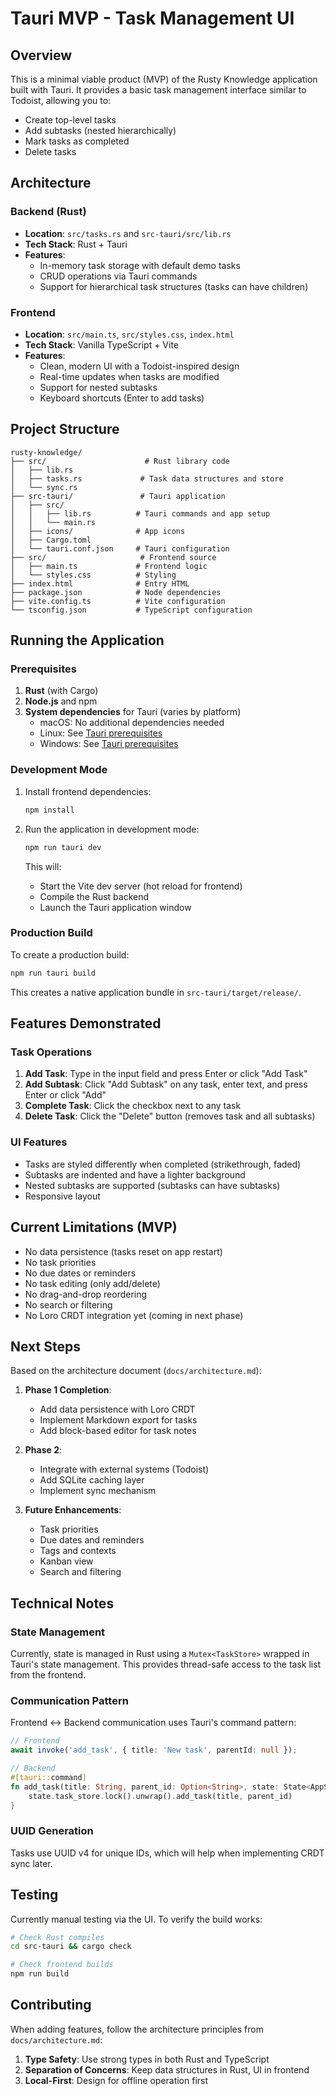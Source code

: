 # Tauri MVP - Task Management UI

## Overview

This is a minimal viable product (MVP) of the Rusty Knowledge application built with Tauri. It provides a basic task management interface similar to Todoist, allowing you to:

- Create top-level tasks
- Add subtasks (nested hierarchically)
- Mark tasks as completed
- Delete tasks

## Architecture

### Backend (Rust)
- **Location**: `src/tasks.rs` and `src-tauri/src/lib.rs`
- **Tech Stack**: Rust + Tauri
- **Features**:
  - In-memory task storage with default demo tasks
  - CRUD operations via Tauri commands
  - Support for hierarchical task structures (tasks can have children)

### Frontend
- **Location**: `src/main.ts`, `src/styles.css`, `index.html`
- **Tech Stack**: Vanilla TypeScript + Vite
- **Features**:
  - Clean, modern UI with a Todoist-inspired design
  - Real-time updates when tasks are modified
  - Support for nested subtasks
  - Keyboard shortcuts (Enter to add tasks)

## Project Structure

```
rusty-knowledge/
├── src/                      # Rust library code
│   ├── lib.rs
│   ├── tasks.rs             # Task data structures and store
│   └── sync.rs
├── src-tauri/               # Tauri application
│   ├── src/
│   │   ├── lib.rs          # Tauri commands and app setup
│   │   └── main.rs
│   ├── icons/              # App icons
│   ├── Cargo.toml
│   └── tauri.conf.json     # Tauri configuration
├── src/                     # Frontend source
│   ├── main.ts             # Frontend logic
│   └── styles.css          # Styling
├── index.html              # Entry HTML
├── package.json            # Node dependencies
├── vite.config.ts          # Vite configuration
└── tsconfig.json           # TypeScript configuration
```

## Running the Application

### Prerequisites

1. **Rust** (with Cargo)
2. **Node.js** and npm
3. **System dependencies** for Tauri (varies by platform)
   - macOS: No additional dependencies needed
   - Linux: See [Tauri prerequisites](https://v2.tauri.app/start/prerequisites/)
   - Windows: See [Tauri prerequisites](https://v2.tauri.app/start/prerequisites/)

### Development Mode

1. Install frontend dependencies:
   ```bash
   npm install
   ```

2. Run the application in development mode:
   ```bash
   npm run tauri dev
   ```

   This will:
   - Start the Vite dev server (hot reload for frontend)
   - Compile the Rust backend
   - Launch the Tauri application window

### Production Build

To create a production build:

```bash
npm run tauri build
```

This creates a native application bundle in `src-tauri/target/release/`.

## Features Demonstrated

### Task Operations

1. **Add Task**: Type in the input field and press Enter or click "Add Task"
2. **Add Subtask**: Click "Add Subtask" on any task, enter text, and press Enter or click "Add"
3. **Complete Task**: Click the checkbox next to any task
4. **Delete Task**: Click the "Delete" button (removes task and all subtasks)

### UI Features

- Tasks are styled differently when completed (strikethrough, faded)
- Subtasks are indented and have a lighter background
- Nested subtasks are supported (subtasks can have subtasks)
- Responsive layout

## Current Limitations (MVP)

- No data persistence (tasks reset on app restart)
- No task priorities
- No due dates or reminders
- No task editing (only add/delete)
- No drag-and-drop reordering
- No search or filtering
- No Loro CRDT integration yet (coming in next phase)

## Next Steps

Based on the architecture document (`docs/architecture.md`):

1. **Phase 1 Completion**:
   - Add data persistence with Loro CRDT
   - Implement Markdown export for tasks
   - Add block-based editor for task notes

2. **Phase 2**:
   - Integrate with external systems (Todoist)
   - Add SQLite caching layer
   - Implement sync mechanism

3. **Future Enhancements**:
   - Task priorities
   - Due dates and reminders
   - Tags and contexts
   - Kanban view
   - Search and filtering

## Technical Notes

### State Management

Currently, state is managed in Rust using a `Mutex<TaskStore>` wrapped in Tauri's state management. This provides thread-safe access to the task list from the frontend.

### Communication Pattern

Frontend ↔️ Backend communication uses Tauri's command pattern:

```typescript
// Frontend
await invoke('add_task', { title: 'New task', parentId: null });
```

```rust
// Backend
#[tauri::command]
fn add_task(title: String, parent_id: Option<String>, state: State<AppState>) -> Task {
    state.task_store.lock().unwrap().add_task(title, parent_id)
}
```

### UUID Generation

Tasks use UUID v4 for unique IDs, which will help when implementing CRDT sync later.

## Testing

Currently manual testing via the UI. To verify the build works:

```bash
# Check Rust compiles
cd src-tauri && cargo check

# Check frontend builds
npm run build
```

## Contributing

When adding features, follow the architecture principles from `docs/architecture.md`:

1. **Type Safety**: Use strong types in both Rust and TypeScript
2. **Separation of Concerns**: Keep data structures in Rust, UI in frontend
3. **Local-First**: Design for offline operation first

